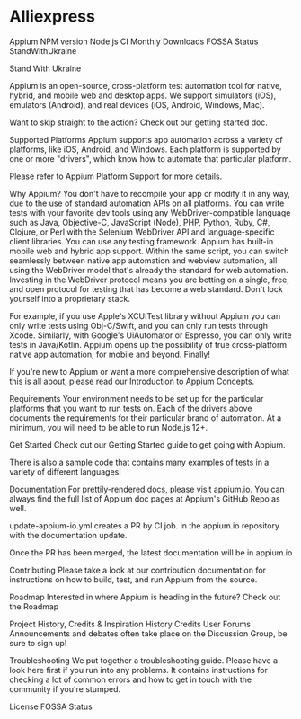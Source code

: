 # Alliexpress


Appium
NPM version Node.js CI Monthly Downloads FOSSA Status StandWithUkraine

Stand With Ukraine

Appium is an open-source, cross-platform test automation tool for native, hybrid, and mobile web and desktop apps. We support simulators (iOS), emulators (Android), and real devices (iOS, Android, Windows, Mac).

Want to skip straight to the action? Check out our getting started doc.

Supported Platforms
Appium supports app automation across a variety of platforms, like iOS, Android, and Windows. Each platform is supported by one or more "drivers", which know how to automate that particular platform.

Please refer to Appium Platform Support for more details.

Why Appium?
You don't have to recompile your app or modify it in any way, due to the use of standard automation APIs on all platforms.
You can write tests with your favorite dev tools using any WebDriver-compatible language such as Java, Objective-C, JavaScript (Node), PHP, Python, Ruby, C#, Clojure, or Perl with the Selenium WebDriver API and language-specific client libraries.
You can use any testing framework.
Appium has built-in mobile web and hybrid app support. Within the same script, you can switch seamlessly between native app automation and webview automation, all using the WebDriver model that's already the standard for web automation.
Investing in the WebDriver protocol means you are betting on a single, free, and open protocol for testing that has become a web standard. Don't lock yourself into a proprietary stack.

For example, if you use Apple's XCUITest library without Appium you can only write tests using Obj-C/Swift, and you can only run tests through Xcode. Similarly, with Google's UiAutomator or Espresso, you can only write tests in Java/Kotlin. Appium opens up the possibility of true cross-platform native app automation, for mobile and beyond. Finally!

If you're new to Appium or want a more comprehensive description of what this is all about, please read our Introduction to Appium Concepts.

Requirements
Your environment needs to be set up for the particular platforms that you want to run tests on. Each of the drivers above documents the requirements for their particular brand of automation. At a minimum, you will need to be able to run Node.js 12+.

Get Started
Check out our Getting Started guide to get going with Appium.

There is also a sample code that contains many examples of tests in a variety of different languages!

Documentation
For prettily-rendered docs, please visit appium.io. You can always find the full list of Appium doc pages at Appium's GitHub Repo as well.

update-appium-io.yml creates a PR by CI job. in the appium.io repository with the documentation update.

Once the PR has been merged, the latest documentation will be in appium.io

Contributing
Please take a look at our contribution documentation for instructions on how to build, test, and run Appium from the source.

Roadmap
Interested in where Appium is heading in the future? Check out the Roadmap

Project History, Credits & Inspiration
History
Credits
User Forums
Announcements and debates often take place on the Discussion Group, be sure to sign up!

Troubleshooting
We put together a troubleshooting guide. Please have a look here first if you run into any problems. It contains instructions for checking a lot of common errors and how to get in touch with the community if you're stumped.

License
FOSSA Status
